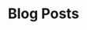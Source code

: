 ---
title: "Blog Posts"  # Add a page title.
summary: "Hello!"  # Add a page description.
date: ""  # Add today's date.
type: "widget_page"  # Page type is a Widget Page
---